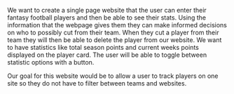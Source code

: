 We want to create a single page website that the user can enter their fantasy football players and then be able to see their stats. Using the information that the webpage gives them they can make informed decisions on who to possibly cut from their team. When they cut a player from their team they will then be able to delete the player from our website. We want to have statistics like total season points and current weeks points displayed on the player card. The user will be able to toggle between statistic options with a button. 

Our goal for this website would be to allow a user to track players on one site so they do not have to filter between teams and websites. 